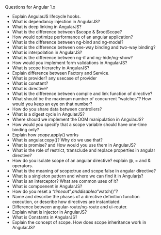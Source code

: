 Questions for Angular 1.x

- Explain AngularJS lifecycle hooks.
- What is dependancy injection in AngularJS?
- What is deep linking in AngularJS?
- What is the difference between $scope & $rootScope?
- How would optimize performance of an angular application?
- What is the difference between ng-bind and ng-model?
- What is the difference between one-way binding and two-way binding?
- What is interpolation in AngularJS?
- What is the difference between ng-if and ng-hide/ng-show?
- How would you implement form validations in AngularJS?
- What is scope hierarchy in AngularJS?
- Explain difference between Factory and Service.
- What is provider? any usecase of provider
- What is constant?
- What is directive?
- What is the difference between compile and link function of directive?
- What should be the maximum number of concurrent “watches”? How would you keep an eye on that number?
- How do you share data between controllers?
- What is a digest cycle in AngularJS?
- Where should we implement the DOM manipulation in AngularJS?
- How would you specify that a scope variable should have one-time binding only?
- Explain how $scope.$apply() works
- What is angular.copy()? Why do we use that?
- What is promise? and How would you use them in AngularJS?
- What is the role of restrict, transclude and replace properties in angular directive?
- How do you isolate scope of an angular directive? explain @, = and & operators.
- What is the meaning of scope:true and scope:false in angular directive?
- What is a singleton pattern and where we can find it in Angularjs?
- What is an interceptor? What are common uses of it?
- What is compoenent in AngularJS?
- How do you reset a “$timeout”, and disable a “$watch()”?
- Name and describe the phases of a directive definition function execution, or describe how directives are instantiated.
- Difference between angular-route/ng-route and ui-router.
- Explain what is injector in AngularJS?
- What is Constants in AngularJS?
- Explain the concept of scope. How does scope inheritance work in AngularJS?

